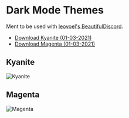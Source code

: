 # Dark Mode Themes

Ment to be used with [leovoel's BeautifulDiscord](https://github.com/leovoel/BeautifulDiscord).

- [Download Kyanite (01-03-2021)](https://github.com/Andris0/Kyanite/releases/download/v1.6/Kyanite.css)
- [Download Magenta (01-03-2021)](https://github.com/Andris0/Kyanite/releases/download/v1.6/Magenta.css)

## Kyanite
![Kyanite](https://github.com/Andris0/Kyanite/blob/master/screenshots/kyanite.png)
## Magenta
![Magenta](https://github.com/Andris0/Kyanite/blob/master/screenshots/magenta.png)
